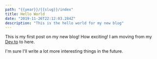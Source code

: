 ```yaml
---
path: "{{year}}/{{slug}}/index"
title: Hello World
date: "2019-11-26T22:12:03.284Z"
description: "This is the hello world for my new blog"
---
```


This is my first post on my new blog! How exciting!
I am moving from my [Dev.to](https://dev.to/patferraggi) to here.

I'm sure I'll write a lot more interesting things in the future.
